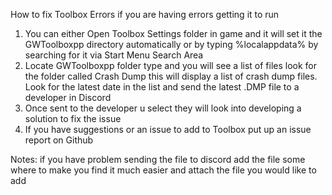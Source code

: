 How to fix Toolbox Errors if you are having errors getting it to run

1. You can either Open Toolbox Settings folder in game and it will set it the GWToolboxpp directory automatically or by typing %localappdata% by searching for it via Start Menu Search Area
2. Locate GWToolboxpp folder type and you will see a list of files look for the folder called Crash Dump this will display a list of crash dump files. Look for the latest date in the list and send the latest .DMP file to a developer in Discord
3. Once sent to the developer u select they will look into developing a solution to fix the issue
4. If you have suggestions or an issue to add to Toolbox put up an issue report on Github

Notes: if you have problem sending the file to discord add the file some where to make you find it much easier and attach the file you would like to add